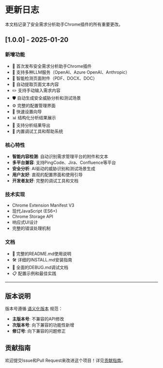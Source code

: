 # 更新日志

本文档记录了安全需求分析助手Chrome插件的所有重要更改。

## [1.0.0] - 2025-01-20

### 新增功能
- 🎉 首次发布安全需求分析助手Chrome插件
- 🤖 支持多种LLM服务（OpenAI、Azure OpenAI、Anthropic）
- 📎 智能检测页面附件（PDF、DOCX、DOC）
- 📄 自动提取页面文本内容
- ✏️ 支持手动输入需求内容
- 🛡️ 自动生成安全威胁分析和测试场景
- ⚙️ 完整的配置管理界面
- 🚀 快速设置向导
- 📊 结构化分析结果展示
- 💾 支持分析结果导出
- 🔧 内置调试工具和帮助系统

### 核心特性
- **智能内容检测**: 自动识别需求管理平台的附件和文本
- **多平台兼容**: 支持PingCode、Jira、Confluence等平台
- **安全分析**: AI驱动的威胁识别和测试场景生成
- **用户友好**: 直观的配置界面和使用引导
- **开发者友好**: 完整的调试工具和文档

### 技术实现
- Chrome Extension Manifest V3
- 现代JavaScript (ES6+)
- Chrome Storage API
- 响应式UI设计
- 完整的错误处理机制

### 文档
- 📖 完整的README.md使用说明
- 🛠️ 详细的INSTALL.md安装指南
- 🐛 全面的DEBUG.md调试文档
- 📋 配置示例和最佳实践

---

## 版本说明

版本号遵循 [语义化版本](https://semver.org/lang/zh-CN/) 规范：
- **主版本号**: 不兼容的API修改
- **次版本号**: 向下兼容的功能性新增
- **修订号**: 向下兼容的问题修正

## 贡献指南

欢迎提交Issue和Pull Request来改进这个项目！详见[贡献指南](CONTRIBUTING.md)。